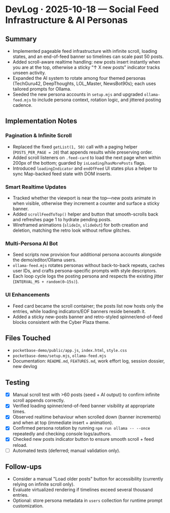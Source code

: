 # DevLog · 2025-10-18 — Social Feed Infrastructure & AI Personas

## Summary
- Implemented pageable feed infrastructure with infinite scroll, loading states, and an end-of-feed banner so timelines can scale past 50 posts.
- Added scroll-aware realtime handling: new posts insert instantly when you are at the top, otherwise a sticky “↑ X new posts” indicator tracks unseen activity.
- Expanded the AI system to rotate among four themed personas (TechGuru42, DeepThoughts, LOL_Master, NewsBot90s); each uses tailored prompts for Ollama.
- Seeded the new persona accounts in `setup.mjs` and upgraded `ollama-feed.mjs` to include persona context, rotation logic, and jittered posting cadence.

## Implementation Notes
### Pagination & Infinite Scroll
- Replaced the fixed `getList(1, 50)` call with a paging helper (`POSTS_PER_PAGE = 20`) that appends results while preserving order.
- Added scroll listeners on `.feed-card` to load the next page when within 200px of the bottom; guarded by `isLoading`/`hasMorePosts` flags.
- Introduced `loadingIndicator` and `endOfFeed` UI states plus a helper to sync Map-backed feed state with DOM inserts.

### Smart Realtime Updates
- Tracked whether the viewport is near the top—new posts animate in when visible, otherwise they increment a counter and surface a sticky banner.
- Added `scrollFeedToTop()` helper and button that smooth-scrolls back and refreshes page 1 to hydrate pending posts.
- Wireframed animations (`slideIn`, `slideOut`) for both creation and deletion, matching the retro look without reflow glitches.

### Multi-Persona AI Bot
- Seed scripts now provision four additional persona accounts alongside the demo/editor/Ollama users.
- `ollama-feed.mjs` rotates personas without back-to-back repeats, caches user IDs, and crafts persona-specific prompts with style descriptors.
- Each loop cycle logs the posting persona and respects the existing jitter (`INTERVAL_MS + random(0–15s)`).

### UI Enhancements
- Feed card became the scroll container; the posts list now hosts only the entries, while loading indicators/EOF banners reside beneath it.
- Added a sticky new-posts banner and retro-styled spinner/end-of-feed blocks consistent with the Cyber Plaza theme.

## Files Touched
- `pocketbase-demo/public/app.js`, `index.html`, `style.css`
- `pocketbase-demo/setup.mjs`, `ollama-feed.mjs`
- Documentation: `README.md`, `FEATURES.md`, work effort log, session dossier, new devlog

## Testing
- [x] Manual scroll test with >60 posts (seed + AI output) to confirm infinite scroll appends correctly.
- [x] Verified loading spinner/end-of-feed banner visibility at appropriate times.
- [x] Observed realtime behaviour when scrolled down (banner increments) and when at top (immediate insert + animation).
- [x] Confirmed persona rotation by running `npm run ollama -- --once` repeatedly and checking console logs/authors.
- [x] Checked new posts indicator button to ensure smooth scroll + feed reload.
- [ ] Automated tests (deferred; manual validation only).

## Follow-ups
- Consider a manual "Load older posts" button for accessibility (currently relying on infinite scroll only).
- Evaluate virtualized rendering if timelines exceed several thousand entries.
- Optional: store persona metadata in `users` collection for runtime prompt customization.
